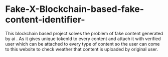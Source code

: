 # Fake-X-Blockchain-based-fake-content-identifier-
This blockchain based project solves the problem of fake content generated by ai . As it gives unique tokenId to every content and attach it with verified user which can be attached to every type of content so the user can come to this website to check weather that content is uploaded by original user.
